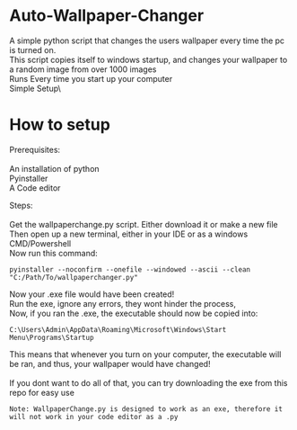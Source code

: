 # Auto-Wallpaper-Changer
A simple python script that changes the users wallpaper every time the pc is turned on.\
This script copies itself to windows startup, and changes your wallpaper to a random image from over 1000 images\
Runs Every time you start up your computer\
Simple Setup\

# How to setup
Prerequisites: \
\
An installation of python \
Pyinstaller \
A Code editor

Steps: \
\
Get the wallpaperchange.py script. Either download it or make a new file\
Then open up a new terminal, either in your IDE or as a windows CMD/Powershell\
Now run this command:
```
pyinstaller --noconfirm --onefile --windowed --ascii --clean  "C:/Path/To/wallpaperchanger.py"
```
Now your .exe file would have been created!\
Run the exe, ignore any errors, they wont hinder the process,\
Now, if you ran the .exe, the executable should now be copied into: 
```
C:\Users\Admin\AppData\Roaming\Microsoft\Windows\Start Menu\Programs\Startup
```
This means that whenever you turn on your computer, the executable will be ran, and thus, your wallpaper would have changed!\
\
If you dont want to do all of that, you can try downloading the exe from this repo for easy use


```
Note: WallpaperChange.py is designed to work as an exe, therefore it will not work in your code editor as a .py
```
